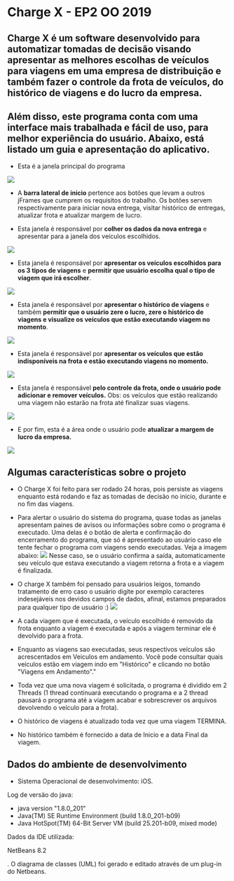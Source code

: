Charge X - EP2 OO 2019
===

Charge X é um software desenvolvido para automatizar tomadas de decisão visando apresentar as melhores escolhas de veículos para viagens em uma empresa de distribuição e também fazer o controle da frota de veículos, do histórico de viagens e do lucro da empresa.
---
Além disso, este programa conta com uma interface mais trabalhada e fácil de uso, para melhor experiência do usuário. Abaixo, está listado um guia e apresentação do aplicativo. 
----

* Esta é a janela principal do programa

![](imagens-projeto/principal-chargex.png)
* A **barra lateral de inicio** pertence aos botões que levam a outros jFrames que cumprem os requisitos do trabalho. Os botões servem respectivamente para iniciar nova entrega, visitar histórico de entregas, atualizar frota e atualizar margem de lucro.

* Esta janela é responsável por **colher os dados da nova entrega** e apresentar para a janela dos veículos escolhidos.

![](imagens-projeto/dados-entrega.png)

* Esta janela é responsável por **apresentar os veículos escolhidos para os 3 tipos de viagens** e **permitir que usuário escolha qual o tipo de viagem que irá escolher**.

![](imagens-projeto/escolha-viagem.png)

* Esta janela é responsável por **apresentar o histórico de viagens** e também **permitir que o usuário zere o lucro, zere o histórico de viagens e visualize os veículos que estão executando viagem no momento**.

![](imagens-projeto/historico-viagens.png)

* Esta janela é responsável por **apresentar os veículos que estão indisponíveis na frota e estão executando viagens no momento.**

![](imagens-projeto/veiculos-viagem.png)

* Esta janela é responsável **pelo controle da frota, onde o usuário pode adicionar e remover veículos.** Obs: os veículos que estão realizando uma viagem não estarão na frota até finalizar suas viagens.

![](imagens-projeto/alterar-frota.png)

* E por fim, esta é a área onde o usuário pode **atualizar a margem de lucro da empresa.**

![](imagens-projeto/alterar-lucro.png)


Algumas características sobre o projeto
---
* O Charge X foi feito para ser rodado 24 horas, pois persiste as viagens enquanto está rodando e faz as tomadas de decisão no inicio, durante e no fim das viagens.

* Para alertar o usuário do sistema do programa, quase todas as janelas apresentam paines de avisos ou informações sobre como o programa é executado. Uma delas é o botão de alerta e confirmação do encerramento do programa, que só é apresentado ao usuário caso ele tente fechar o programa com viagens sendo executadas. Veja a imagem abaixo:
![](imagens-projeto/botao-alerta.png)
Nesse caso, se o usuário confirma a saída, automaticamente seu veículo que estava executando a viagem retorna a frota e a viagem é finalizada.

* O charge X também foi pensado para usuários leigos, tomando tratamento de erro caso o usuário digite por exemplo caracteres indesejáveis nos devidos campos de dados, afinal, estamos preparados para qualquer tipo de usuário :)
![](imagens-projeto/erro-tratamento.png)

* A cada viagem que é executada, o veículo escolhido é removido da frota enquanto a viagem é executada e após a viagem terminar ele é devolvido para a frota.

* Enquanto as viagens sao executadas, seus respectivos veículos são acrescentados em Veiculos em andamento. Você pode consultar quais veículos estão em viagem indo em "Histórico" e clicando no botão "Viagens em Andamento"."

* Toda vez que uma nova viagem é solicitada, o programa é dividido em 2 Threads (1 thread continuará executando o programa e a 2 thread pausará o programa até a viagem acabar e sobrescrever os arquivos devolvendo o veículo para a frota).

* O histórico de viagens é atualizado toda vez que uma viagem TERMINA.

* No histórico também é fornecido a data de Inicio e a data Final da viagem.

Dados do ambiente de desenvolvimento
---
* Sistema Operacional de desenvolvimento: iOS.

Log de versäo do java:

* java version "1.8.0_201"
* Java(TM) SE Runtime Environment (build 1.8.0_201-b09)
* Java HotSpot(TM) 64-Bit Server VM (build 25.201-b09, mixed mode)

Dados da IDE utilizada:

NetBeans 8.2

. O diagrama de classes (UML) foi gerado e editado através de um plug-in do Netbeans.

